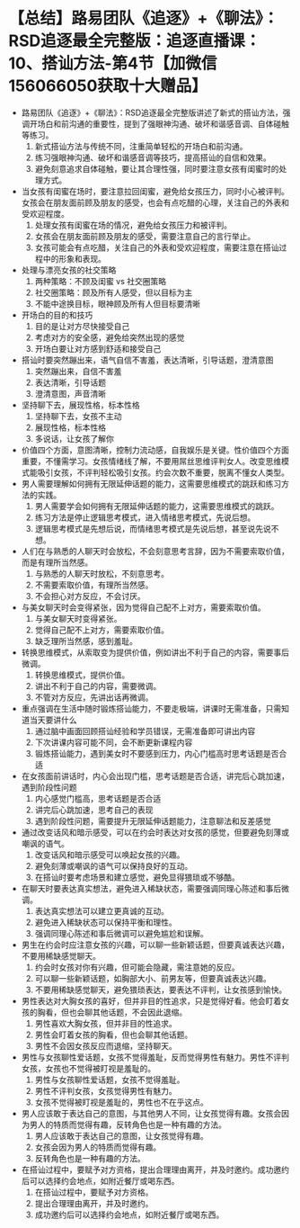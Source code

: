 # 【总结】路易团队《追逐》+《聊法》：RSD追逐最全完整版：追逐直播课：10、搭讪方法-第4节【加微信156066050获取十大赠品】

-   路易团队《追逐》+《聊法》：RSD追逐最全完整版讲述了新式的搭讪方法，强调开场白和前沟通的重要性，提到了强眼神沟通、破坏和谐感音调、自体碰触等练习。
    1.  新式搭讪方法与传统不同，注重简单轻松的开场白和前沟通。
    2.  练习强眼神沟通、破坏和谐感音调等技巧，提高搭讪的自信和效果。
    3.  避免刻意追求自体碰触，要让其合理性强，同时要注意女孩有闺蜜时的处理方式。
-   当女孩有闺蜜在场时，要注意拉回闺蜜，避免给女孩压力，同时小心被评判。女孩会在朋友面前顾及朋友的感受，也会有点吃醋的心理，关注自己的外表和受欢迎程度。
    1.  处理女孩有闺蜜在场的情况，避免给女孩压力和被评判。
    2.  女孩会在朋友面前顾及朋友的感受，需要注意自己的言行举止。
    3.  女孩可能会有点吃醋，关注自己的外表和受欢迎程度，需要注意在搭讪过程中的形象和表现。
-   处理与漂亮女孩的社交策略
    1.  两种策略：不顾及闺蜜 vs 社交圈策略
    2.  社交圈策略：顾及所有人感受，但以目标为主
    3.  不能中途换目标，眼神顾及所有人但目标要清晰
-   开场白的目的和技巧
    1.  目的是让对方尽快接受自己
    2.  考虑对方的安全感，避免给突然出现的感觉
    3.  开场白要让对方感到舒适和接受自己
-   搭讪时要突然蹦出来，语气自信不害羞，表达清晰，引导话题，澄清意图
    1.  突然蹦出来，自信不害羞
    2.  表达清晰，引导话题
    3.  澄清意图，声音清晰
-   坚持聊下去，展现性格，标本性格
    1.  坚持聊下去，女孩不主动
    2.  展现性格，标本性格
    3.  多说话，让女孩了解你
-   价值四个方面，意图清晰，控制力流动感，自我娱乐是关键。性价值四个方面重要，不懂需学习。女孩情绪线了解，不要用屌丝思维评判女人。改变思维模式能吸引女孩，不评判轻松吸引女孩。约会次数不重要，脱离不懂女人类型。
-   男人需要理解如何拥有无限延伸话题的能力，这需要思维模式的跳跃和练习方法的实践。
    1.  男人需要学会如何拥有无限延伸话题的能力，这需要思维模式的跳跃。
    2.  练习方法是停止逻辑思考模式，进入情绪思考模式，先说后想。
    3.  逻辑思考模式是先想后说，而情绪思考模式是先说后想，甚至说先说不想。
-   人们在与熟悉的人聊天时会放松，不会刻意思考言辞，因为不需要索取价值，而是有理所当然感。
    1.  与熟悉的人聊天时放松，不刻意思考。
    2.  不需要索取价值，有理所当然感。
    3.  不会担心对方反应，不会讨厌。
-   与美女聊天时会变得紧张，因为觉得自己配不上对方，需要索取价值。
    1.  与美女聊天时变得紧张。
    2.  觉得自己配不上对方，需要索取价值。
    3.  缺乏理所当然感，感到羞耻。
-   转换思维模式，从索取变为提供价值，例如讲出不利于自己的内容，需要事后微调。
    1.  转换思维模式，提供价值。
    2.  讲出不利于自己的内容，需要微调。
    3.  不管对方反应，先讲出话再微调。
-   重点强调在生活中随时锻炼搭讪能力，不要走极端，讲课时无需准备，只需知道当天要讲什么
    1.  通过脑中画面回顾搭讪经验和学员错误，无需准备即可讲出内容
    2.  下次讲课内容可能不同，会不断更新课程内容
    3.  锻炼搭讪能力，遇到美女时不要感到压力，内心门槛高时思考话题是否合适
-   在女孩面前讲话时，内心会出现门槛，思考话题是否合适，讲完后心跳加速，遇到阶段性问题
    1.  内心感觉门槛高，思考话题是否合适
    2.  讲完后心跳加速，思考自己的表现
    3.  遇到阶段性问题，需要提升无限延伸话题能力，注意聊法和反差感觉
-   通过改变话风和暗示感受，可以在约会时表达对女孩的感觉，但要避免刻薄或嘲讽的语气。
    1.  改变话风和暗示感受可以唤起女孩的兴趣。
    2.  避免刻薄或嘲讽的语气可以保持良好的互动。
    3.  在搭讪时要考虑场景和建立感觉，避免显得猥琐或不够酷。
-   在聊天时要表达真实想法，避免进入稀缺状态，需要强调同理心陈述和事后微调。
    1.  表达真实想法可以建立更真诚的互动。
    2.  避免进入稀缺状态可以保持平衡和理性。
    3.  强调同理心陈述和事后微调可以避免尴尬和误解。
-   男生在约会时应注意女孩的兴趣，可以聊一些新颖话题，但要真诚表达兴趣，不要用稀缺感觉聊天。
    1.  约会时女孩对你有兴趣，但可能会隐藏，需注意她的反应。
    2.  可以聊一些新颖话题，如胸部大小、前男友等，但要真诚表达兴趣。
    3.  不要用稀缺感觉聊天，避免猥琐表达，要表达不评判，让女孩感到愉快。
-   男性表达对大胸女孩的喜好，但并非目的性追求，只是觉得好看。他会盯着女孩的胸看，但也会聊其他话题，不会因此退缩。
    1.  男性喜欢大胸女孩，但并非目的性追求。
    2.  男性会盯着女孩的胸看，但也会聊其他话题。
    3.  男性不会因女孩反应而退缩，坚持聊天。
-   男性与女孩聊性爱话题，女孩不觉得羞耻，反而觉得男性有魅力。男性不评判女孩，女孩也不觉得被盯视是羞耻的。
    1.  男性与女孩聊性爱话题，女孩不觉得羞耻。
    2.  男性不评判女孩，女孩觉得男性有魅力。
    3.  女孩不觉得被盯视是羞耻的，男性也不在乎这点。
-   男人应该敢于表达自己的意图，与其他男人不同，让女孩觉得有趣。女孩会因为男人的特质而觉得有趣，反转角色也是一种有趣的方法。
    1.  男人应该敢于表达自己的意图，让女孩觉得有趣。
    2.  女孩会因为男人的特质而觉得有趣。
    3.  反转角色也是一种有趣的方法。
-   在搭讪过程中，要赋予对方资格，提出合理理由离开，并及时邀约。成功邀约后可以选择约会地点，如附近餐厅或喝东西。
    1.  在搭讪过程中，要赋予对方资格。
    2.  提出合理理由离开，并及时邀约。
    3.  成功邀约后可以选择约会地点，如附近餐厅或喝东西。